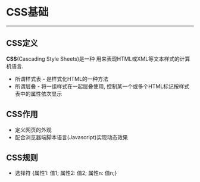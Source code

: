# **CSS基础** #
***

## **CSS定义** ##
**CSS**(Cascading Style Sheets)是一种 用来表现HTML或XML等文本样式的计算机语言.

* 所谓样式表 - 是样式化HTML的一种方法
* 所谓层叠 - 将一组样式在一起层叠使用, 控制某一个或多个HTML标记按样式表中的属性依次显示


## **CSS作用** ##
* 定义网页的外观
* 配合浏览器端脚本语言(Javascript)实现动态效果


## **CSS规则** ##
* 选择符 {属性1: 值1; 属性2: 值2; 属性n: 值n;}
